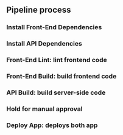 ## Pipeline process

### Install Front-End Dependencies

### Install API Dependencies

### Front-End Lint: lint frontend code

### Front-End Build: build frontend code

### API Build: build server-side code

### Hold for manual approval

### Deploy App: deploys both app 